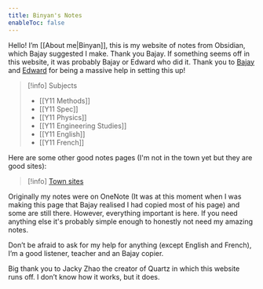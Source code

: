 ```yaml
---
title: Binyan's Notes
enableToc: false
---
```


Hello! I’m [[About me|Binyan]], this is my website of notes from Obsidian, which Bajay suggested I make. Thank you Bajay. If something seems off in this website, it was probably Bajay or Edward who did it. Thank you to [Bajay](https://baju-s.toomwn.xyz/) and [Edward](https://github.com/eddietheed) for being a massive help in setting this up!

> [!info] Subjects
> 
> - [[Y11 Methods]]
> - [[Y11 Spec]]
> - [[Y11 Physics]]
> - [[Y11 Engineering Studies]]
> - [[Y11 English]]
> - [[Y11 French]]

Here are some other good notes pages (I'm not in the town yet but they are good sites):
> [!info] [Town sites](https://baju-s.toomwn.xyz/-Home-Page/Other-Town-Sites)

Originally my notes were on OneNote (It was at this moment when I was making this page that Bajay realised I had copied most of his page) and some are still there. However, everything important is here. If you need anything else it's probably simple enough to honestly not need my amazing notes.

Don’t be afraid to ask for my help for anything (except English and French), I’m a good listener, teacher and an Bajay copier.

Big thank you to Jacky Zhao the creator of Quartz in which this website runs off. I don’t know how it works, but it does.